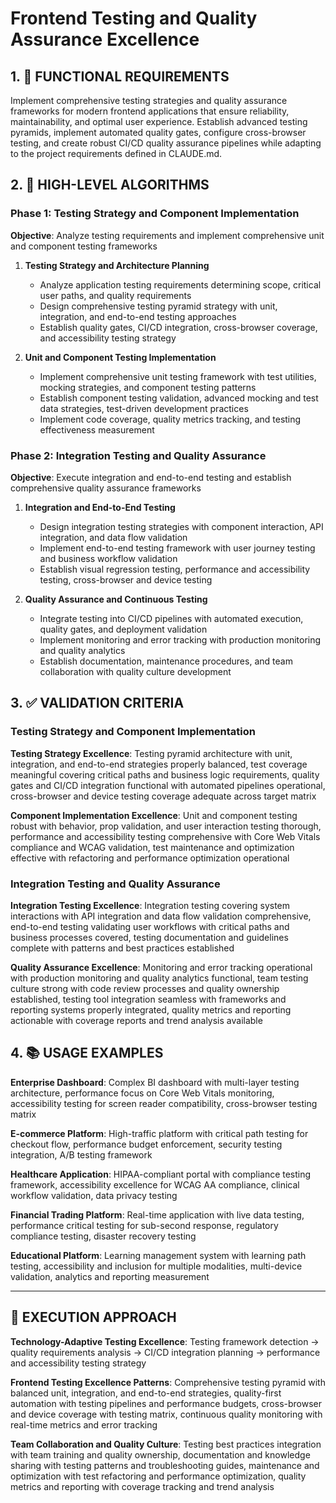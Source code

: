 # Frontend Testing and Quality Assurance Excellence

## 1. 🎯 FUNCTIONAL REQUIREMENTS

Implement comprehensive testing strategies and quality assurance frameworks for modern frontend applications that ensure reliability, maintainability, and optimal user experience. Establish advanced testing pyramids, implement automated quality gates, configure cross-browser testing, and create robust CI/CD quality assurance pipelines while adapting to the project requirements defined in CLAUDE.md.

## 2. 🔄 HIGH-LEVEL ALGORITHMS

### Phase 1: Testing Strategy and Component Implementation
**Objective**: Analyze testing requirements and implement comprehensive unit and component testing frameworks

1. **Testing Strategy and Architecture Planning**
   - Analyze application testing requirements determining scope, critical user paths, and quality requirements
   - Design comprehensive testing pyramid strategy with unit, integration, and end-to-end testing approaches
   - Establish quality gates, CI/CD integration, cross-browser coverage, and accessibility testing strategy

2. **Unit and Component Testing Implementation**
   - Implement comprehensive unit testing framework with test utilities, mocking strategies, and component testing patterns
   - Establish component testing validation, advanced mocking and test data strategies, test-driven development practices
   - Implement code coverage, quality metrics tracking, and testing effectiveness measurement

### Phase 2: Integration Testing and Quality Assurance
**Objective**: Execute integration and end-to-end testing and establish comprehensive quality assurance frameworks

1. **Integration and End-to-End Testing**
   - Design integration testing strategies with component interaction, API integration, and data flow validation
   - Implement end-to-end testing framework with user journey testing and business workflow validation
   - Establish visual regression testing, performance and accessibility testing, cross-browser and device testing

2. **Quality Assurance and Continuous Testing**
   - Integrate testing into CI/CD pipelines with automated execution, quality gates, and deployment validation
   - Implement monitoring and error tracking with production monitoring and quality analytics
   - Establish documentation, maintenance procedures, and team collaboration with quality culture development

## 3. ✅ VALIDATION CRITERIA

### Testing Strategy and Component Implementation
**Testing Strategy Excellence**: Testing pyramid architecture with unit, integration, and end-to-end strategies properly balanced, test coverage meaningful covering critical paths and business logic requirements, quality gates and CI/CD integration functional with automated pipelines operational, cross-browser and device testing coverage adequate across target matrix

**Component Implementation Excellence**: Unit and component testing robust with behavior, prop validation, and user interaction testing thorough, performance and accessibility testing comprehensive with Core Web Vitals compliance and WCAG validation, test maintenance and optimization effective with refactoring and performance optimization operational

### Integration Testing and Quality Assurance
**Integration Testing Excellence**: Integration testing covering system interactions with API integration and data flow validation comprehensive, end-to-end testing validating user workflows with critical paths and business processes covered, testing documentation and guidelines complete with patterns and best practices established

**Quality Assurance Excellence**: Monitoring and error tracking operational with production monitoring and quality analytics functional, team testing culture strong with code review processes and quality ownership established, testing tool integration seamless with frameworks and reporting systems properly integrated, quality metrics and reporting actionable with coverage reports and trend analysis available

## 4. 📚 USAGE EXAMPLES

**Enterprise Dashboard**: Complex BI dashboard with multi-layer testing architecture, performance focus on Core Web Vitals monitoring, accessibility testing for screen reader compatibility, cross-browser testing matrix

**E-commerce Platform**: High-traffic platform with critical path testing for checkout flow, performance budget enforcement, security testing integration, A/B testing framework

**Healthcare Application**: HIPAA-compliant portal with compliance testing framework, accessibility excellence for WCAG AA compliance, clinical workflow validation, data privacy testing

**Financial Trading Platform**: Real-time application with live data testing, performance critical testing for sub-second response, regulatory compliance testing, disaster recovery testing

**Educational Platform**: Learning management system with learning path testing, accessibility and inclusion for multiple modalities, multi-device validation, analytics and reporting measurement

---

## 🎯 EXECUTION APPROACH

**Technology-Adaptive Testing Excellence**: Testing framework detection → quality requirements analysis → CI/CD integration planning → performance and accessibility testing strategy

**Frontend Testing Excellence Patterns**: Comprehensive testing pyramid with balanced unit, integration, and end-to-end strategies, quality-first automation with testing pipelines and performance budgets, cross-browser and device coverage with testing matrix, continuous quality monitoring with real-time metrics and error tracking

**Team Collaboration and Quality Culture**: Testing best practices integration with team training and quality ownership, documentation and knowledge sharing with testing patterns and troubleshooting guides, maintenance and optimization with test refactoring and performance optimization, quality metrics and reporting with coverage tracking and trend analysis
